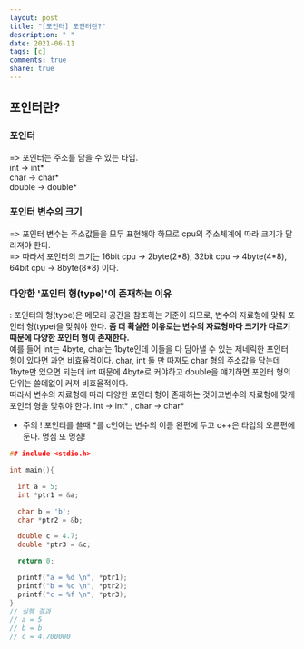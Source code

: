 ```yaml
---
layout: post
title: "[포인터] 포인터란?"
description: " "
date: 2021-06-11
tags: [c]
comments: true
share: true
---
```


## 포인터란?

### 포인터 

=> 포인터는 주소를 담을 수 있는 타입.
<br>int -> int\*
<br>char -> char\*
<br>double -> double\*


### 포인터 변수의 크기

=> 포인터 변수는 주소값들을 모두 표현해야 하므로 cpu의 주소체계에 따라 크기가 달라져야 한다. 
<br>=> 따라서 포인터의 크기는 16bit cpu -> 2byte(2\*8), 32bit cpu -> 4byte(4\*8), 64bit cpu -> 8byte(8\*8) 이다.
### 다양한 '포인터 형(type)'이 존재하는 이유

: 포인터의 형(type)은 메모리 공간을 참조하는 기준이 되므로, 변수의 자료형에 맞춰 포인터 형(type)을 맞춰야 한다. **좀 더 확실한 이유로는 변수의 자료형마다 크기가 다르기 때문에 다양한 포인터 형이 존재한다.** <br>예를 들어 int는 4byte, char는 1byte인데 이들을 다 담아낼 수 있는 제네릭한 포인터 형이 있다면 과연 비효율적이다. char, int 둘 만 따져도 char 형의 주소값을 담는데 1byte만 있으면 되는데 int 때문에 4byte로 커야하고 double을 얘기하면 포인터 형의 단위는 쓸데없이 커져 비효율적이다. 
<br>따라서 변수의 자료형에 따라 다양한 포인터 형이 존재하는 것이고변수의 자료형에 맞게 포인터 형을 맞춰야 한다. int -> int\* , char -> char\*


* 주의 ! 포인터를 쓸때 \*를 c언어는 변수의 이름 왼편에 두고 c++은 타입의 오른편에 둔다. 명심 또 명심!
```c
## include <stdio.h>

int main(){

  int a = 5; 
  int *ptr1 = &a;

  char b = 'b';
  char *ptr2 = &b;

  double c = 4.7;
  double *ptr3 = &c;

  return 0;

  printf("a = %d \n", *ptr1);
  printf("b = %c \n", *ptr2);
  printf("c = %f \n", *ptr3);
}
// 실행 결과
// a = 5 
// b = b 
// c = 4.700000
```
